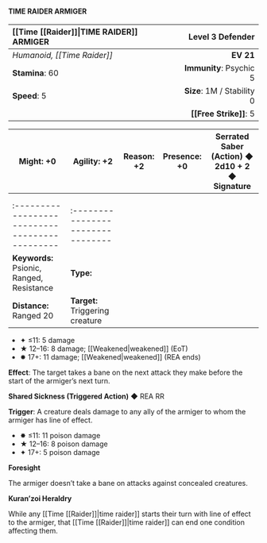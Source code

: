 #### TIME RAIDER ARMIGER

| [[Time [[Raider]]\|TIME RAIDER]] ARMIGER     |       **Level 3 Defender** |
| :---------------------- | -------------------------: |
| *Humanoid, [[Time Raider]]* |                  **EV 21** |
| **Stamina**: 60         |    **Immunity**: Psychic 5 |
| **Speed**: 5            | **Size**: 1M / Stability 0 |
|                         |         **[[Free Strike]]**: 5 |

| **Might**: +0                                  | **Agility**: +2                   | **Reason**: +2 | **Presence**: +0 | **Serrated Saber (Action)** ◆ 2d10 + 2 ◆ Signature |
| ---------------------------------------------- | --------------------------------- | -------------- | ---------------- | -------------------------------------------------- |
|                                                |                                   |                |                  |                                                    |
|                                                |                                   |                |                  |                                                    |
| :--------------------------------------------- | :-------------------------------- |                |                  |                                                    |
| **Keywords:** Psionic, Ranged, Resistance      | **Type:**                         |                |                  |                                                    |
| **Distance:** Ranged 20                        | **Target:** Triggering creature   |                |                  |                                                    |

- ✦ ≤11: 5 damage
- ★ 12–16: 8 damage; [[Weakened\|weakened]] (EoT)
- ✸ 17+: 11 damage; [[Weakened\|weakened]] (REA ends)

**Effect**: The target takes a bane on the next attack they make before the start of the armiger’s next turn.

**Shared Sickness (Triggered Action)** ◆ REA RR

**Trigger**: A creature deals damage to any ally of the armiger to whom the armiger has line of effect.

- ✸ ≤11: 11 poison damage
- ★ 12–16: 8 poison damage
- ✦ 17+: 5 poison damage

**Foresight**

The armiger doesn’t take a bane on attacks against concealed creatures.

**Kuran’zoi Heraldry**

While any [[Time [[Raider]]\|time raider]] starts their turn with line of effect to the armiger, that [[Time [[Raider]]\|time raider]] can end one condition affecting them.

